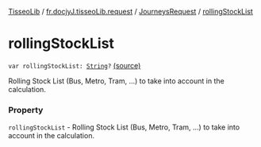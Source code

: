 [TisseoLib](../../index.md) / [fr.docjyJ.tisseoLib.request](../index.md) / [JourneysRequest](index.md) / [rollingStockList](./rolling-stock-list.md)

# rollingStockList

`var rollingStockList: `[`String`](https://kotlinlang.org/api/latest/jvm/stdlib/kotlin/-string/index.html)`?` [(source)](https://github.com/docjyj/tisseoLib/tree/master/src/main/kotlin/fr/docjyJ/tisseoLib/request/JourneysRequest.kt#L77)

Rolling Stock List (Bus, Metro, Tram, ...) to take into account in the calculation.

### Property

`rollingStockList` - Rolling Stock List (Bus, Metro, Tram, ...) to take into account in the calculation.